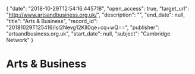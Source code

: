 {
  "date": "2018-10-29T12:54:16.445718", 
  "open_access": true, 
  "target_url": "http://www.artsandbusiness.org.uk/", 
  "description": "", 
  "end_date": null, 
  "title": "Arts & Business", 
  "record_id": "20181029T125416/lsI2Nevg12KII0qe+cq+wQ==", 
  "publisher": "artsandbusiness.org.uk", 
  "start_date": null, 
  "subject": "Cambridge Network"
}

# Arts & Business

